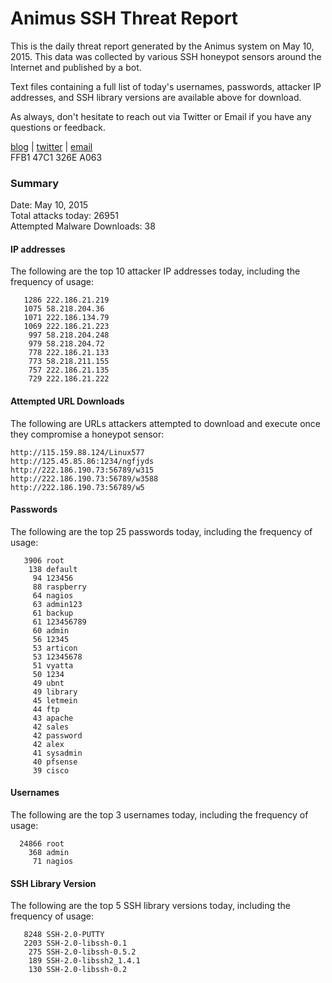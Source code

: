# Animus SSH Threat Report

This is the daily threat report generated by the Animus system on May 10, 2015. This data was collected by various SSH honeypot sensors around the Internet and published by a bot.  

Text files containing a full list of today's usernames, passwords, attacker IP addresses, and SSH library versions are available above for download.  

As always, don't hesitate to reach out via Twitter or Email if you have any questions or feedback.  

[blog](http://morris.guru) | [twitter](https://twitter.com/andrew___morris) | [email](mailto:andrew@morris.guru)  
FFB1 47C1 326E A063  

### Summary

Date: May 10, 2015  
Total attacks today: 26951  
Attempted Malware Downloads: 38 

#### IP addresses
The following are the top 10 attacker IP addresses today, including the frequency of usage:
```
   1286 222.186.21.219
   1075 58.218.204.36
   1071 222.186.134.79
   1069 222.186.21.223
    997 58.218.204.248
    979 58.218.204.72
    778 222.186.21.133
    773 58.218.211.155
    757 222.186.21.135
    729 222.186.21.222
```

#### Attempted URL Downloads
The following are URLs attackers attempted to download and execute once they compromise a honeypot sensor:
```
http://115.159.88.124/Linux577
http://125.45.85.86:1234/ngfjyds
http://222.186.190.73:56789/w315
http://222.186.190.73:56789/w3588
http://222.186.190.73:56789/w5
```

#### Passwords
The following are the top 25 passwords today, including the frequency of usage:
```
   3906 root
    138 default
     94 123456
     88 raspberry
     64 nagios
     63 admin123
     61 backup
     61 123456789
     60 admin
     56 12345
     53 articon
     53 12345678
     51 vyatta
     50 1234
     49 ubnt
     49 library
     45 letmein
     44 ftp
     43 apache
     42 sales
     42 password
     42 alex
     41 sysadmin
     40 pfsense
     39 cisco
```

#### Usernames
The following are the top 3 usernames today, including the frequency of usage:
```
  24866 root
    368 admin
     71 nagios
```

#### SSH Library Version
The following are the top 5 SSH library versions today, including the frequency of usage:
```
   8248 SSH-2.0-PUTTY
   2203 SSH-2.0-libssh-0.1
    275 SSH-2.0-libssh-0.5.2
    189 SSH-2.0-libssh2_1.4.1
    130 SSH-2.0-libssh-0.2
```
